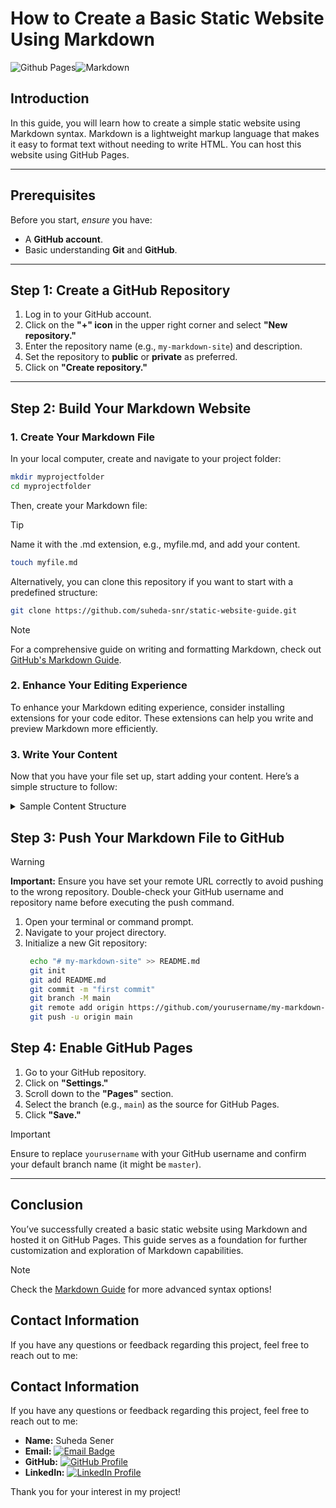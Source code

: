 # How to Create a Basic Static Website Using Markdown

![Github Pages](https://img.shields.io/badge/github%20pages-121013?style=for-the-badge&logo=github&logoColor=white)![Markdown](https://img.shields.io/badge/markdown-%23000000.svg?style=for-the-badge&logo=markdown&logoColor=white)

## Introduction

In this guide, you will learn how to create a simple static website using Markdown syntax. Markdown is a lightweight markup language that makes it easy to format text without needing to write HTML. You can host this website using GitHub Pages.

---

## Prerequisites

Before you start, _ensure_ you have:

- A **GitHub account**.
- Basic understanding __Git__ and __GitHub__.

---

## Step 1: Create a GitHub Repository

1. Log in to your GitHub account.
2. Click on the **"+" icon** in the upper right corner and select **"New repository."**
3. Enter the repository name (e.g., `my-markdown-site`) and description.
4. Set the repository to **public** or **private** as preferred.
5. Click on **"Create repository."**

---

## Step 2:  Build Your Markdown Website

### 1. Create Your Markdown File

In your local computer, create and navigate to your project folder:

```bash
mkdir myprojectfolder
cd myprojectfolder
```

Then, create your Markdown file:
> [!TIP]
> Name it with the .md extension, e.g., myfile.md, and add your content.

```bash
touch myfile.md
```
Alternatively, you can clone this repository if you want to start with a predefined structure:

```bash
git clone https://github.com/suheda-snr/static-website-guide.git
```

> [!NOTE]
> For a comprehensive guide on writing and formatting Markdown, check out  [GitHub's Markdown Guide](https://docs.github.com/en/get-started/writing-on-github/getting-started-with-writing-and-formatting-on-github/basic-writing-and-formatting-syntax). 

### 2. Enhance Your Editing Experience
To enhance your Markdown editing experience, consider installing extensions for your code editor. These extensions can help you write and preview Markdown more efficiently.


### 3. Write Your Content

Now that you have your file set up, start adding your content. Here’s a simple structure to follow:

<details>
<summary>Sample Content Structure</summary>

```markdown
# Welcome to My Markdown Site

This website is created using Markdown and hosted on GitHub Pages.

> [!TIP]
> Use headings to organize your content and improve readability.

> [!NOTE]
> To create a heading, add one to six # symbols before your heading text. The number of # you use will determine the hierarchy level and typeface size of the heading.

## Title 1
-Write your content here and style with markdown

### Ordered List Example
1. Nested List
    - 
    -
2. 
3. 

## Title 2 

### Unordered List Example 
You can make an unordered list by preceding one or more lines of text with -, *, or +.
-
*
+

### Subtitle 1
Some content

### Subtitle 2
Some content

### Some extra examples for Markdown features
- **Bold text**: Use `**double asterisks**` or `__double underscores__`.
- **Italic text**: Use `*single asterisk*` or `_single underscore_`.
- Alerts: To add an alert, use a special blockquote line specifying the alert type (TIP, NOTE, IMPORTANT, WARNING,CAUTION), followed by the alert information in a standard blockquote.
> [!TIP]
> your information
```
</details>

## Step 3: Push Your Markdown File to GitHub

> [!WARNING]
> **Important:** Ensure you have set your remote URL correctly to avoid pushing to the wrong repository. Double-check your GitHub username and repository name before executing the push command.

1. Open your terminal or command prompt.
2. Navigate to your project directory.
3. Initialize a new Git repository:
   ```bash
    echo "# my-markdown-site" >> README.md
    git init
    git add README.md
    git commit -m "first commit"
    git branch -M main
    git remote add origin https://github.com/yourusername/my-markdown-site.git
    git push -u origin main
   ```
## Step 4: Enable GitHub Pages

1. Go to your GitHub repository.
2. Click on **"Settings."**
3. Scroll down to the **"Pages"** section.
4. Select the branch (e.g., `main`) as the source for GitHub Pages.
5. Click **"Save."**

> [!IMPORTANT]
> Ensure to replace `yourusername` with your GitHub username and confirm your default branch name (it might be `master`).

---

## Conclusion

You’ve successfully created a basic static website using Markdown and hosted it on GitHub Pages. This guide serves as a foundation for further customization and exploration of Markdown capabilities.

> [!NOTE]
> Check the  [Markdown Guide](https://www.markdownguide.org/) for more advanced syntax options!

## Contact Information

If you have any questions or feedback regarding this project, feel free to reach out to me:

## Contact Information

If you have any questions or feedback regarding this project, feel free to reach out to me:

- **Name:** Suheda Sener
- **Email:** [![Email Badge](https://img.shields.io/badge/Email-suhedasyda@gmail.com-orange?style=flat&logo=gmail&logoColor=white)](mailto:suhedasyda@gmail.com)
- **GitHub:** [![GitHub Profile](https://img.shields.io/badge/-suheda--snr-181717?style=flat&logo=github&logoColor=white)](https://github.com/suheda-snr)
- **LinkedIn:** [![LinkedIn Profile](https://img.shields.io/badge/-SuhedaSener-blue?style=flat&logo=linkedin&logoColor=white)](https://www.linkedin.com/in/suheda-sener/)

Thank you for your interest in my project!